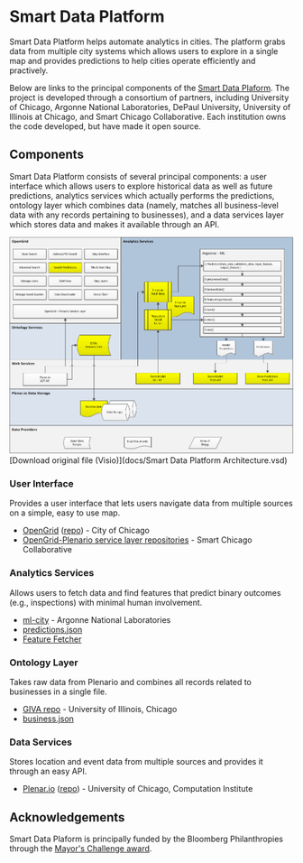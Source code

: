 # Smart Data Platform

Smart Data Platform helps automate analytics in cities. The platform grabs data from multiple city systems which allows users to explore in a single map and provides predictions to help cities operate efficiently and practively.

Below are links to the principal components of the [Smart Data Plaform](http://mayorschallenge.bloomberg.org/ideas/the-chicago-smartdata-platform/). The project is developed through a consortium of partners, including University of Chicago, Argonne National Laboratories, DePaul University, University of Illinois at Chicago, and Smart Chicago Collaborative. Each institution owns the code developed, but have made it open source.

## Components

Smart Data Platform consists of several principal components: a user interface which allows users to explore historical data as well as future predictions, analytics services which actually performs the predictions, ontology layer which combines data (namely, matches all business-level data with any records pertaining to businesses), and a data services layer which stores data and makes it available through an API.

![SDP Architecture](images/smart_data_platform_architecture.png)
[Download original file (Visio)](docs/Smart Data Platform Architecture.vsd)

### User Interface
Provides a user interface that lets users navigate data from multiple sources on a simple, easy to use map.

* [OpenGrid](http://opengrid.io) ([repo](https://github.com/Chicago/opengrid)) - City of Chicago
* [OpenGrid-Plenario service layer repositories](https://github.com/smartchicago/opengrid-svc-plenario) - Smart Chicago Collaborative

### Analytics Services
Allows users to fetch data and find features that predict binary outcomes (e.g., inspections) with minimal human involvement.

* [ml-city](https://xgitlab.cels.anl.gov/uda/ml-city) - Argonne National Laboratories
* [predictions.json](https://github.com/Chicago/sdp-predictions.json)
* [Feature Fetcher](https://github.com/Chicago/sdp-feature-fetcher)

### Ontology Layer
Takes raw data from Plenario and combines all records related to businesses in a single file.

* [GIVA repo](https://gitlab.com/advis/giva) - University of Illinois, Chicago
* [business.json](https://github.com/Chicago/sdp-business.json)

### Data Services
Stores location and event data from multiple sources and provides it through an easy API.

* [Plenar.io](http://plenar.io/) ([repo](https://github.com/UrbanCCD-UChicago/plenario)) - University of Chicago, Computation Institute

## Acknowledgements

Smart Data Plaform is principally funded by the Bloomberg Philanthropies through the [Mayor's Challenge award](http://mayorschallenge.bloomberg.org/).

